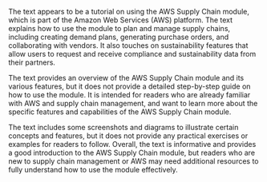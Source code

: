 
The text appears to be a tutorial on using the AWS Supply Chain module, which is part of the Amazon Web Services (AWS) platform. The text explains how to use the module to plan and manage supply chains, including creating demand plans, generating purchase orders, and collaborating with vendors. It also touches on sustainability features that allow users to request and receive compliance and sustainability data from their partners.

The text provides an overview of the AWS Supply Chain module and its various features, but it does not provide a detailed step-by-step guide on how to use the module. It is intended for readers who are already familiar with AWS and supply chain management, and want to learn more about the specific features and capabilities of the AWS Supply Chain module.

The text includes some screenshots and diagrams to illustrate certain concepts and features, but it does not provide any practical exercises or examples for readers to follow. Overall, the text is informative and provides a good introduction to the AWS Supply Chain module, but readers who are new to supply chain management or AWS may need additional resources to fully understand how to use the module effectively.